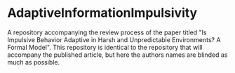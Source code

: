 # AdaptiveInformationImpulsivity
A repository accompanying the review process of the paper titled "Is Impulsive Behavior Adaptive in Harsh and Unpredictable Environments? A Formal Model". This repository is identical to the repository that will accompany the published article, but here the authors names are blinded as much as possible.

